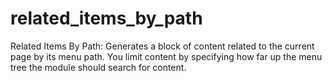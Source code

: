 # related_items_by_path
Related Items By Path: Generates a block of content related to the current page by its menu path. You limit content by specifying how far up the menu tree the module should search for content.
